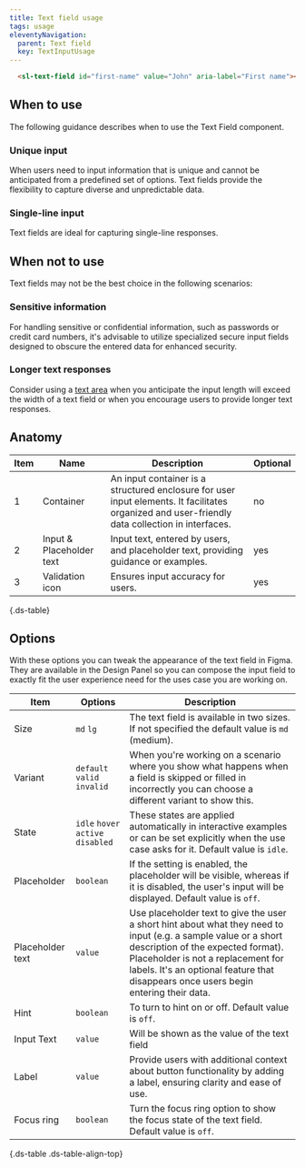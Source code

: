 ```yaml
---
title: Text field usage
tags: usage
eleventyNavigation:
  parent: Text field
  key: TextInputUsage
---
```


<section class="no-heading">

<div class="ds-example">
  <sl-text-field
    id="first-name"
    value="John"
    aria-label="First name"
  ></sl-text-field>
</div>

<div class="ds-code">

  ```html
    <sl-text-field id="first-name" value="John" aria-label="First name"></sl-text-field>
  ```

</div>

</section>

<section>

## When to use

The following guidance describes when to use the Text Field component.

### Unique input 
When users need to input information that is unique and cannot be anticipated from a predefined set of options. Text fields provide the flexibility to capture diverse and unpredictable data.

### Single-line input
Text fields are ideal for capturing single-line responses.
</section>

<section>

## When not to use
Text fields may not be the best choice in the following scenarios:

### Sensitive information
For handling sensitive or confidential information, such as passwords or credit card numbers, it's advisable to utilize specialized secure input fields designed to obscure the entered data for enhanced security.

### Longer text responses
Consider using a [text area](/categories/components/textarea/) when you anticipate the input length will exceed the width of a text field or when you encourage users to provide longer text responses.
  
</section>

<section>

## Anatomy

<div class="ds-table-wrapper">
  
|Item|Name| Description | Optional|
|-|-|-|-|
|1|Container	|An input container is a structured enclosure for user input elements. It facilitates organized and user-friendly data collection in interfaces.|no|
|2|Input & Placeholder text	|Input text, entered by users, and placeholder text, providing guidance or examples.|yes|
|3|Validation icon	|Ensures input accuracy for users.|yes|

{.ds-table}

</div>

</section>

<section>

## Options

With these options you can tweak the appearance of the text field in Figma. They are available in the Design Panel so you can compose the input field to exactly fit the user experience need for the uses case you are working on.

<div class="ds-table-wrapper">
  
|Item|Options|Description|
|-|-|-|
|Size|`md` `lg`|The text field is available in two sizes. If not specified the default value is `md` (medium).|
|Variant|`default` `valid` `invalid`| When you're working on a scenario where you show what happens when a field is skipped or filled in incorrectly you can choose a different variant to show this.|
|State|`idle` `hover` `active` `disabled`|These states are applied automatically in interactive examples or can be set explicitly when the use case asks for it. Default value is `idle`.|
|Placeholder|`boolean`|If the setting is enabled, the placeholder will be visible, whereas if it is disabled, the user's input will be displayed. Default value is `off`.|
|Placeholder text|`value`|Use placeholder text to give the user a short hint about what they need to input (e.g. a sample value or a short description of the expected format). Placeholder is not a replacement for labels. It's an optional feature that disappears once users begin entering their data. |
|Hint|`boolean`|To turn to hint on or off. Default value is `off`.|
|Input Text |`value`|Will be shown as the value of the text field|
|Label|`value`|Provide users with additional context about button functionality by adding a label, ensuring clarity and ease of use.|
|Focus ring|`boolean`|Turn the focus ring option to show the focus state of the text field. Default value is `off`.|

{.ds-table .ds-table-align-top}

</div>

</section>
